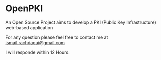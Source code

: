 OpenPKI
=======

An Open Source Project aims to develop a PKI (Public Key Infrastructure) web-based application

For any question please feel free to contact me at ismail.rachdaoui@gmail.com

I will responde within 12 Hours.
